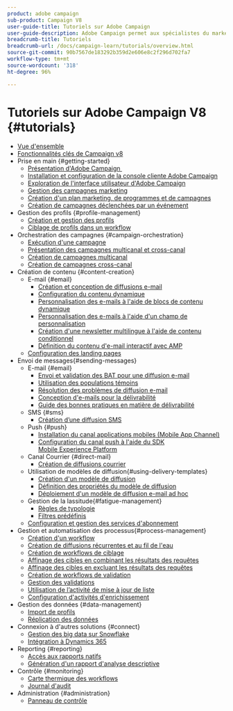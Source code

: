 ```yaml
---
product: adobe campaign
sub-product: Campaign V8
user-guide-title: Tutoriels sur Adobe Campaign
user-guide-description: Adobe Campaign permet aux spécialistes du marketing de concevoir des expériences client sur plusieurs canaux et fournit un environnement pour l'orchestration visuelle des campagnes, la gestion des interactions en temps réel et l'exécution sur plusieurs canaux.
breadcrumb-title: Tutoriels
breadcrumb-url: /docs/campaign-learn/tutorials/overview.html
source-git-commit: 90b7567de183292b359d2e606e8c2f296d702fa7
workflow-type: tm+mt
source-wordcount: '318'
ht-degree: 96%

---
```



# Tutoriels sur Adobe Campaign V8 {#tutorials}

+ [Vue d&#39;ensemble](/help/overview.md)
+ [Fonctionnalités clés de Campaign v8](https://experienceleague.adobe.com/docs/campaign/campaign-v8/start/whats-new.html?lang=fr)
+ Prise en main {#getting-started}
   + [Présentation d&#39;Adobe Campaign ](/help/get-started/introduction-to-adobe-campaign.md)
   + [Installation et configuration de la console cliente Adobe Campaign](/help/get-started/install-and-set-up-the-adobe-campaign-client-console.md)
   + [Exploration de l&#39;interface utilisateur d&#39;Adobe Campaign](/help/get-started/explore-the-adobe-campaign-user-interface.md)
   + [Gestion des campagnes marketing](/help/get-started/manage-marketing-campaigns.md)
   + [Création d&#39;un plan marketing, de programmes et de campagnes](/help/get-started/create-a-marketing-plan-programs-and-campaigns.md)
   + [Création de campagnes déclenchées par un événement](/help/get-started/create-event-triggered-campaigns.md)
+ Gestion des profils {#profile-management}
   + [Création et gestion des profils](/help/profile-management/create-and-manage-profiles.md)
   + [Ciblage de profils dans un workflow](/help/profile-management/target-profiles-in-a-workflow.md)
+ Orchestration des campagnes {#campaign-orchestration}
   + [Exécution d&#39;une campagne](/help/orchestrate-campaigns/execute-a-campaign.md)
   + [Présentation des campagnes multicanal et cross-canal](/help/orchestrate-campaigns/introduction-to-cross-and-multi-channel-campaigns.md)
   + [Création de campagnes multicanal](/help/orchestrate-campaigns/multi-channel-campaigns.md)
   + [Création de campagnes cross-canal](/help/orchestrate-campaigns/cross-channel-campaigns.md)
+ Création de contenu {#content-creation}
   + E-mail {#email}
      + [Création et conception de diffusions e-mail](/help/content-creation/create-and-design-email-deliveries.md)
      + [Configuration du contenu dynamique](/help/content-creation/configure-dynamic-content.md)
      + [Personnalisation des e-mails à l&#39;aide de blocs de contenu dynamique](/help/content-creation/personalize-using-dynamic-content-blocks.md)
      + [Personnalisation des e-mails à l&#39;aide d&#39;un champ de personnalisation](/help/content-creation/personalize-emails-using-personalization-fields.md)
      + [Création d&#39;une newsletter multilingue à l&#39;aide de contenu conditionnel](/help/content-creation/create-a-multilingual-newsletter-using-conditional-content.md)
      + [Définition du contenu d&#39;e-mail interactif avec AMP](/help/content-creation/design-interactive-email-content-with-amp.md)
   + [Configuration des landing pages](/help/content-creation/configure-landingpages.md)
+ Envoi de messages{#sending-messages}
   + E-mail {#email}
      + [Envoi et validation des BAT pour une diffusion e-mail ](/help/send-messages/email/send-and-validate-proofs.md)
      + [Utilisation des populations témoins](/help/send-messages/email/use-control-groups.md)
      + [Résolution des problèmes de diffusion e-mail](/help/send-messages/email/troubleshoot-email-delivery-issues.md)
      + [Conception d&#39;e-mails pour la délivrabilité](/help/send-messages/email/design-emails-for-deliverability.md)
      + [Guide des bonnes pratiques en matière de délivrabilité](https://experienceleague.adobe.com/docs/deliverability-learn/deliverability-best-practice-guide/introduction.html?lang=fr)
   + SMS {#sms}
      + [Création d’une diffusion SMS](/help/send-messages/mobile/create-an-sms-delivery.md)
   + Push {#push}
      + [Installation du canal applications mobiles (Mobile App Channel)](/help/send-messages/mobile/install-the-mobile-app.md)
      + [Configuration du canal push à l&#39;aide du SDK Mobile Experience Platform](/help/send-messages/mobile/configure-push-using-aep-mobile-sdk.md)
   + Canal Courrier {#direct-mail}
      + [Création de diffusions courrier](/help/send-messages/direct-mail/create-direct-mail-deliveries.md)
   + Utilisation de modèles de diffusion{#using-delivery-templates}
      + [Création d&#39;un modèle de diffusion](/help/send-messages/use-delivery-templates/configure-a-delivery-template.md)
      + [Définition des propriétés du modèle de diffusion](/help/send-messages/use-delivery-templates/set-delivery-template-properties.md)
      + [Déploiement d&#39;un modèle de diffusion e-mail ad hoc](/help/send-messages/use-delivery-templates/deploy-ad-hoc-email-delivery-template.md)
   + Gestion de la lassitude{#fatigue-management}
      + [Règles de typologie](/help/send-messages/fatigue-management/typology-rules-for-fatigue-management.md)
      + [Filtres prédéfinis](/help/send-messages/fatigue-management/fatigue-management-using-filters.md)
   + [Configuration et gestion des services d&#39;abonnement](/help/send-messages/configure-and-manage-subscription-services.md)
+ Gestion et automatisation des processus{#process-management}
   + [Création d&#39;un workflow](/help/process-management/create-a-workflow.md)
   + [Création de diffusions récurrentes et au fil de l&#39;eau](/help/process-management/recurring-deliveries.md)
   + [Création de workflows de ciblage](/help/process-management/create-a-targeting-workflow.md)
   + [Affinage des cibles en combinant les résultats des requêtes](/help/process-management/refine-targets-by-combining-query-results.md)
   + [Affinage des cibles en excluant les résultats des requêtes](/help/process-management/refine-targets-by-excluding-query-results.md)
   + [Création de workflows de validation](/help/process-management/create-validation-workflows.md)
   + [Gestion des validations](/help/process-management/manage-approvals.md)
   + [Utilisation de l’activité de mise à jour de liste](/help/process-management/use-the-update-list-activity.md)
   + [Configuration d&#39;activités d&#39;enrichissement](/help/process-management/enrichment-activity.md)
+ Gestion des données {#data-management}
   + [Import de profils](/help/data-management/import-profiles.md)
   + [Réplication des données](/help/data-management/data-replication.md)
+ Connexion à d&#39;autres solutions {#connect}
   + [Gestion des big data sur Snowflake](/help/connect/big-data-segmentation-on-snowflake.md)
   + [Intégration à Dynamics 365](/help/connect/dynamics365-integration.md)
+ Reporting {#reporting}
   + [Accès aux rapports natifs](/help/reporting/access-built-in-reports.md)
   + [Génération d&#39;un rapport d&#39;analyse descriptive](/help/reporting/generate-a-descriptive-analysis-report.md)
+ Contrôle  {#monitoring}
   + [Carte thermique des workflows](/help/monitoring/workflow-heatmap.md)
   + [Journal d&#39;audit](/help/monitoring/audit-trail.md)
+ Administration {#administration}
   + [Panneau de contrôle](https://experienceleague.adobe.com/docs/campaign-learn/control-panel/control-panel-overview.html)